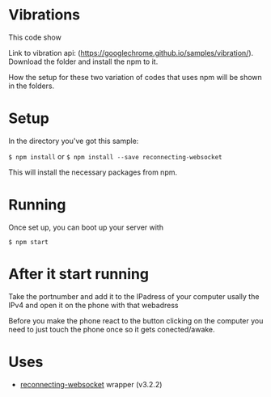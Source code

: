 # Vibrations

This code show 

Link to vibration api: (https://googlechrome.github.io/samples/vibration/). Download the folder and install the npm to it. 

How the setup for these two variation of codes that uses npm will be shown in the folders.

# Setup 

In the directory you've got this sample:

`$ npm install` or `$ npm install --save reconnecting-websocket`

This will install the necessary packages from npm.

# Running

Once set up, you can boot up your server with

`$ npm start`

# After it start running

Take the portnumber and add it to the IPadress of your computer usally the IPv4 and open it on the phone with that webadress

Before you make the phone react to the button clicking on the computer you need to just touch the phone once so it gets conected/awake.

# Uses

* [reconnecting-websocket](https://github.com/pladaria/reconnecting-websocket) wrapper (v3.2.2)
